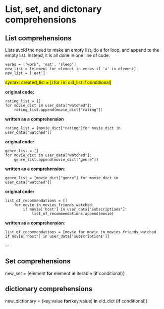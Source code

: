 # List, set, and dictonary comprehensions

## List comprehensions
Lists avoid the need to make an empty list, do a for loop, and append to the empty list.  Instead, it is all done in one line of code.

    verbs = ['work', 'eat', 'sleep']
    new_list = [element for element in verbs if 'a' in element]
    new_list = ['eat']

<mark>syntax: 
    created_list = [i for i in old_list if conditional] </mark> 

**original code:**

    rating_list = []
    for movie_dict in user_data["watched"]:
        rating_list.append(movie_dict["rating"])
**written as a comprehension**

    rating_list = [movie_dict["rating"]for movie_dict in user_data["watched"]]

**original code:**  

    genre_list = []
    for movie_dict in user_data["watched"]:
        genre_list.append(movie_dict["genre"])
**written as a comprehension**:

    genre_list = [movie_dict["genre"] for movie_dict in user_data["watched"]]

**original code:**

    list_of_recommendations = []
        for movie in movies_friends_watched:
            if movie['host'] in user_data['subscriptions']:
                list_of_recommendations.append(movie)

**written as a comprehension**:

    list_of_recommendations = [movie for movie in movies_friends_watched if movie['host'] in user_data['subscriptions']]

--
## Set comprehensions

new_set = {element **for** element **in** iterable (**if** conditional)}

## dictionary comprehensions

new_dictionary = {key:value **for**(key:value) **in** old_dict (**if** conditional)}


  